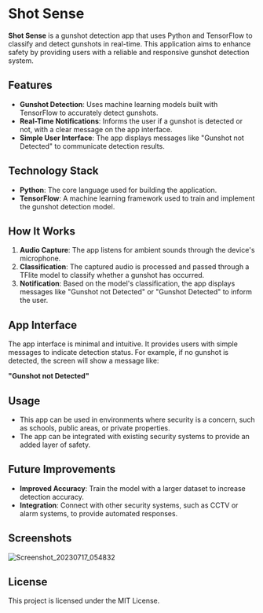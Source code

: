 # Shot Sense

**Shot Sense** is a gunshot detection app that uses Python and TensorFlow to classify and detect gunshots in real-time. This application aims to enhance safety by providing users with a reliable and responsive gunshot detection system.

## Features

- **Gunshot Detection**: Uses machine learning models built with TensorFlow to accurately detect gunshots.
- **Real-Time Notifications**: Informs the user if a gunshot is detected or not, with a clear message on the app interface.
- **Simple User Interface**: The app displays messages like "Gunshot not Detected" to communicate detection results.

## Technology Stack

- **Python**: The core language used for building the application.
- **TensorFlow**: A machine learning framework used to train and implement the gunshot detection model.

## How It Works

1. **Audio Capture**: The app listens for ambient sounds through the device's microphone.
2. **Classification**: The captured audio is processed and passed through a TFlite model to classify whether a gunshot has occurred.
3. **Notification**: Based on the model's classification, the app displays messages like "Gunshot not Detected" or "Gunshot Detected" to inform the user.

## App Interface

The app interface is minimal and intuitive. It provides users with simple messages to indicate detection status. For example, if no gunshot is detected, the screen will show a message like:

**"Gunshot not Detected"**

## Usage

- This app can be used in environments where security is a concern, such as schools, public areas, or private properties.
- The app can be integrated with existing security systems to provide an added layer of safety.

## Future Improvements

- **Improved Accuracy**: Train the model with a larger dataset to increase detection accuracy.
- **Integration**: Connect with other security systems, such as CCTV or alarm systems, to provide automated responses.

## Screenshots
![Screenshot_20230717_054832](https://github.com/user-attachments/assets/bc4774f0-2d8f-48d1-a503-ee2cac288bdc)



## License

This project is licensed under the MIT License.
